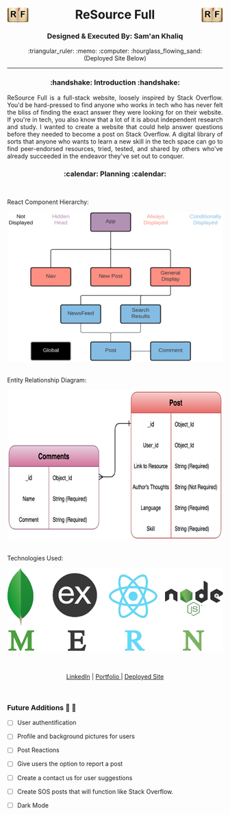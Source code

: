 <div align='center'>  <h1><img src='./client/public/images/logo.png' width='50px' align='left'/> ReSource Full <img src='./client/public/images/logo.png' width='50px' align='right'/></h1>
<h3><b>Designed & Executed By: Sam'an Khaliq</b></h3>
:triangular_ruler: :memo: :computer: :hourglass_flowing_sand:
<br>
  (Deployed Site Below)


---
<h3><b>:handshake: Introduction :handshake:</b></h3>
<p align='justify'>ReSource Full is a full-stack website, loosely inspired by Stack Overflow. You'd be hard-pressed to find anyone who works in tech who has never felt the bliss of finding the exact answer they were looking for on their website. If you're in tech, you also know that a lot of it is about independent research and study. I wanted to create a website that could help answer questions before they needed to become a post on Stack Overflow. A digital library of sorts that anyone who wants to learn a new skill in the tech space can go to find peer-endorsed resources, tried, tested, and shared by others who've already succeeded in the endeavor they've set out to conquer.</p>
<h3><b>:calendar: Planning :calendar:</b></h3>
<br>
<p align='left'>React Component Hierarchy:</p>
<img src='./client/public/images/RF-CHD.png' width='810px' height='350px'/>
<br>
<br>
<p align='left'>Entity Relationship Diagram:</p>
<img src='./client/public/images/RF-ERD.png' width='810px' height='350px'/>
<br>
<br>
<p align='left'>Technologies Used:</p>
<img src='./client/public/images/MERN.png' width='810px'/>
<br>
<br>
<br>

<a href='https://www.linkedin.com/in/saman-khaliq/' target='_blank'>LinkedIn</a> | <a href='https://www.samankhaliq.com/' target='_blank'>Portfolio
</a> | <a href='https://resource-full.herokuapp.com'>Deployed Site</a>
</div>
<br>

### Future Additions :thinking: :thought_balloon:

- [ ]  User authentification

- [ ]  Profile and background pictures for users

- [ ]  Post Reactions

- [ ]  Give users the option to report a post

- [ ]  Create a contact us for user suggestions

- [ ]  Create SOS posts that will function like Stack Overflow.

- [ ]  Dark Mode
